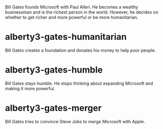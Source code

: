 Bill Gates founds Microsoft with Paul Allen. He becomes a wealthy businessman and is the richest person in the world. However, he decides on whether to get richer and more powerful or be more humanitarian.


# alberty3-gates-humanitarian
Bill Gates creates a foundation and donates his money to help poor people.

# alberty3-gates-humble
Bill Gates stays humble. He stops thinking about expanding Microsoft and making it more powerful.

# alberty3-gates-merger
Bill Gates tries to convince Steve Jobs to merge Microsoft with Apple.
